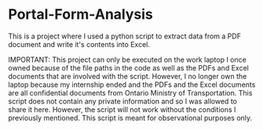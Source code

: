 # Portal-Form-Analysis
This is a project where I used a python script to extract data from a PDF document and write it's contents into Excel.

IMPORTANT:
This project can only be executed on the work laptop I once owned because of the file paths in the code as well as the PDFs and Excel documents that are involved with the script. However, I no longer own the laptop because my internship ended and the PDFs and the Excel documents are all confidential documents from Ontario Ministry of Transportation. This script does not contain any private information and so I was allowed to share it here. However, the script will not work without the conditions I previously mentioned. This script is meant for observational purposes only.
